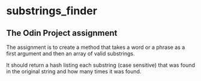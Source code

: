 # substrings_finder
## The Odin Project assignment
The assignment is to create a method that takes a word or a phrase as a first argument and then an array of valid substrings.

It should return a hash listing each substring (case sensitive) that was found in the original string and how many times it was found.